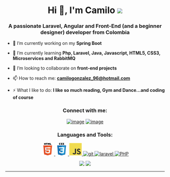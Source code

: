 <h1 align="center">Hi 👋, I'm Camilo <img height="40" src="https://emoji.gg/assets/emoji/8925-blurple-verified.png"></h1>
<h3 align="center">A passionate Laravel, Angular and Front-End (and a beginner designer) developer from Colombia</h3>

- 🔭 I’m currently working on my **Spring Boot**

- 🌱 I’m currently learning **Php, Laravel, Java, Javascript, HTML5, CSS3, Microservices and RabbitMQ**

- 👯 I’m looking to collaborate on **front-end projects**

- 📫 How to reach me: **camilogonzalez_96@hotmail.com**

- ⚡ What I like to do: **I like so much reading, Gym and Dance...and coding of course**

<h3 align="center">Connect with me:</h3>
<div align="center">

[![image](https://img.shields.io/badge/LinkedIn-0077B5?style=for-the-badge&logo=linkedin&logoColor=white)](https://www.linkedin.com/in/camilogonzalezjs)
[![image](https://img.shields.io/badge/Gmail-D14836?style=for-the-badge&logo=gmail&logoColor=white)](mailto:produtor.camigonzalez9691@gmail.com)
  
</div>

<h3 align="center">Languages and Tools:</h3>

<p align="center"> 
  <a href="https://www.w3.org/html/" target="_blank"> 
    <img src="https://raw.githubusercontent.com/devicons/devicon/master/icons/html5/html5-original-wordmark.svg" alt="html5" width="40" height="40"/> 
  </a>
  <a href="https://www.w3schools.com/css/" target="_blank"> 
    <img src="https://raw.githubusercontent.com/devicons/devicon/master/icons/css3/css3-original-wordmark.svg" alt="css3" width="40" height="40"/> 
  </a>  
  <a href="https://developer.mozilla.org/en-US/docs/Web/JavaScript" target="_blank"> 
    <img src="https://raw.githubusercontent.com/devicons/devicon/master/icons/javascript/javascript-original.svg" alt="javascript" width="40" height="40"/> 
  </a>  
  <a href="https://git-scm.com/" target="_blank"> 
    <img src="https://www.vectorlogo.zone/logos/git-scm/git-scm-icon.svg" alt="git" width="40" height="40"/> 
  </a>
  <a href="https://laravel.com/" target="_blank"> 
    <img src="https://camo.githubusercontent.com/63f8942041c20acd922fef42fac8afe7bcbb3c8160eb211b46770f3d0fd0bd05/68747470733a2f2f6564656e742e6769746875622e696f2f537570657254696e7949636f6e732f696d616765732f7376672f6c61726176656c2e737667" alt="laravel" width="40" height="40"/> 
  </a>
  <a href="https://www.php.net/" target="_blank"> 
    <img src="https://camo.githubusercontent.com/b71df4fcf19980b56b49c963638df23b5d1d2b9e9e487548649651f2f3e1d603/68747470733a2f2f6564656e742e6769746875622e696f2f537570657254696e7949636f6e732f696d616765732f7376672f7068702e737667" alt="PHP" width="40" height="40"/> 
  </a> 
  
</p>

<p align= "center">
  <img height= "150" src="https://github-readme-stats.vercel.app/api?username=camilomurillas96&theme=react&show_icons=true&include_all_commits=true" />
  <img height= "150" src="https://github-readme-stats.vercel.app/api/top-langs/?username=camilomurillas96&theme=react&layout=compact" />

</p>

------
